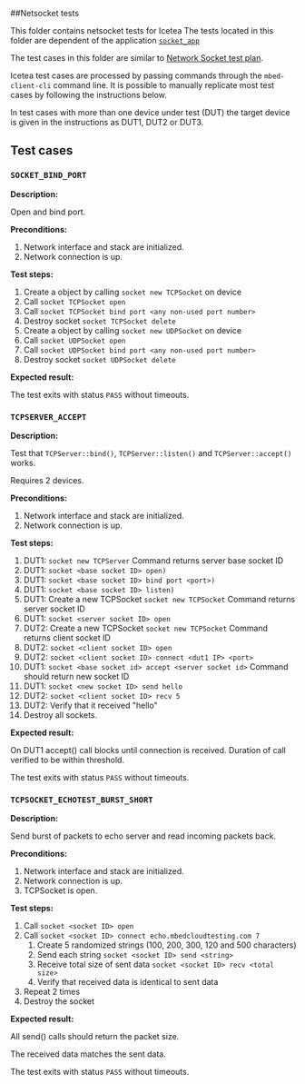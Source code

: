 ##Netsocket tests

This folder contains netsocket tests for Icetea
The tests located in this folder are dependent of the application [`socket_app`](https://github.com/ARMmbed/mbed-os/blob/master/TEST_APPS/device/socket_app)

The test cases in this folder are similar to [Network Socket test plan](https://github.com/ARMmbed/mbed-os/blob/master/TESTS/netsocket/README.md).

Icetea test cases are processed by passing commands through the `mbed-client-cli` command line. It is possible to manually replicate most test cases by following the instructions below.

In test cases with more than one device under test (DUT) the target device is given in the instructions as DUT1, DUT2 or DUT3.

## Test cases

### `SOCKET_BIND_PORT`

**Description:**

Open and bind port.

**Preconditions:**

1.  Network interface and stack are initialized.
2.  Network connection is up.

**Test steps:**

1.  Create a object by calling `socket new TCPSocket` on device
2.  Call `socket TCPSocket open`
3.  Call `socket TCPSocket bind port <any non-used port number>`
4.  Destroy socket `socket TCPSocket delete`
5.  Create a object by calling `socket new UDPSocket` on device
6.  Call `socket UDPSocket open`
7.  Call `socket UDPSocket bind port <any non-used port number>`
8.  Destroy socket `socket UDPSocket delete`

**Expected result:**

The test exits with status `PASS` without timeouts.

### `TCPSERVER_ACCEPT`

**Description:**

Test that `TCPServer::bind()`, `TCPServer::listen()`
and `TCPServer::accept()` works.

Requires 2 devices.

**Preconditions:**

1.  Network interface and stack are initialized.
2.  Network connection is up.

**Test steps:**

1.  DUT1: `socket new TCPServer`
    Command returns server base socket ID
2.  DUT1: `socket <base socket ID> open)`
3.  DUT1: `socket <base socket ID> bind port <port>)`
4.  DUT1: `socket <base socket ID> listen)`
5.  DUT1: Create a new TCPSocket `socket new TCPSocket`
    Command returns server socket ID
6.  DUT1: `socket <server socket ID> open`
7.  DUT2: Create a new TCPSocket `socket new TCPSocket`
    Command returns client socket ID
8.  DUT2: `socket <client socket ID> open`
9.  DUT2: `socket <client socket ID> connect <dut1 IP> <port>`
10. DUT1: `socket <base socket id> accept <server socket id>`
    Command should return new socket ID
11. DUT1: `socket <new socket ID> send hello`
12. DUT2: `socket <client socket ID> recv 5`
13. DUT2: Verify that it received "hello"
14. Destroy all sockets.

**Expected result:**

On DUT1 accept() call blocks until connection is received. Duration
of call verified to be within threshold.

The test exits with status `PASS` without timeouts.

### `TCPSOCKET_ECHOTEST_BURST_SHORT`

**Description:**

Send burst of packets to echo server and read incoming packets back.

**Preconditions:**

1.  Network interface and stack are initialized.
2.  Network connection is up.
3.  TCPSocket is open.

**Test steps:**

1.  Call `socket <socket ID> open`
2.  Call `socket <socket ID> connect echo.mbedcloudtesting.com 7`
    1.  Create 5 randomized strings
        (100, 200, 300, 120 and 500 characters)
    2.  Send each string `socket <socket ID> send <string>`
    3.  Receive total size of sent data
        `socket <socket ID> recv <total size>`
    4.  Verify that received data is identical to sent data
3.  Repeat 2 times
4.  Destroy the socket

**Expected result:**

All send() calls should return the packet size.

The received data matches the sent data.

The test exits with status `PASS` without timeouts.
